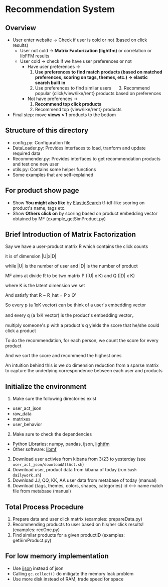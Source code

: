 # Recommendation System

## Overview
- User enter website -> Check if user is cold or not (based on click results)
  - User not cold -> **Matrix Factorization (lightfm)** or correlation or libFFM results
  - User cold -> check if we have user preferences or not
    - Have user preferences -> 
      1. **Use preferences to find match products (based on matched preferences, scoring on tags, themes, etc.) -> elastic search built in**
      2. Use preferences to find similar users
      3. Recommend popular {click/view/like/rent} products based on preferences
    - Not have preferences -> 
      1. **Recommend top click products**
      2. Recommend top {view/like/rent} products
- Final step: move **views > 1** products to the bottom

## Structure of this directory
- config.py: Configuration file
- DataLoader.py: Provides interfaces to load, tranform and update required data
- Recommender.py: Provides interfaces to get recommendation products and test one new user
- utils.py: Contains some helper functions
- Some examples that are self-explained

## For product show page
- Show **You might also like** by [ElasticSearch](https://www.elastic.co/cn/) tf-idf-like scoring on product's name, tags etc.
- Show **Others click on** by scoring based on product embedding vector obtained by MF (example_getSimProduct.py)

## Brief Introduction of Matrix Factorization
Say we have a user-product matrix R which contains the click counts

it is of dimension |U|x|D|

while |U| is the number of user and |D| is the number of product

MF aims at divide R to be two matrix  P (|U| x K) and Q (|D| x K)

where K is the latent dimension we set

And satisfy that R ~ R_hat = P x Q'

So every p (a 1xK vector) can be think of a user's embedding vector

and every q (a 1xK vector) is the product's embedding vector，

multiply someone's p with a product's q yields the score that he/she could click a product

To do the recommendation, for each person, we count the score for every product

And we sort the score and recommend the highest ones

An intuition behind this is we do dimension reduction from a sparse matrix to capture the underlying correspondence between each user and products

## Initialize the environment
1. Make sure the following directories exist
  - user_act_json
  - raw_data
  - matrixes
  - user_behavior
2. Make sure to check the dependencies
  - Python Libraries: numpy, pandas, ijson, [lightfm](https://github.com/lyst/lightfm)
  - Other software: [libmf](https://www.csie.ntu.edu.tw/~cjlin/libmf/)
3. Download user activies from kibana from 3/23 to yesterday (see `user_act_json/downloadAllAct.sh`)
4. Download user, product data from kibana of today (run `bash dailywork.sh`)
5. Download JJ, QQ, KK, AA user data from metabase of today (manual)
6. Download {tags, themes, colors, shapes, categories} id <--> name match file from metabase (manual)

## Total Process Procedure
1. Prepare data and user click matrix (examples: prepareData.py)
2. Recommending products to user based on his/her click results! (examples: recOne.py)
3. Find similar products for a given productID (examples: getSimProduct.py)

## For low memory implementation
- Use [ijson](https://pypi.python.org/pypi/ijson) instead of json
- Calling `gc.collect()` do mitigate the memory leak problem
- Use more disk instead of RAM, trade speed for space
